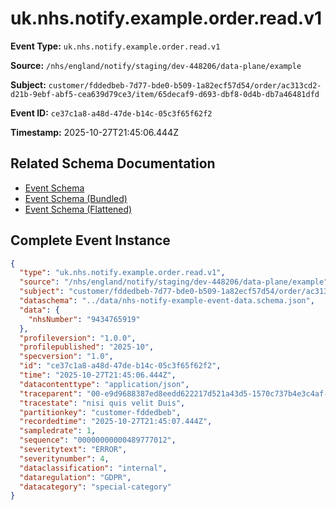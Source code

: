 # uk.nhs.notify.example.order.read.v1

**Event Type:** `uk.nhs.notify.example.order.read.v1`

**Source:** `/nhs/england/notify/staging/dev-448206/data-plane/example`

**Subject:** `customer/fddedbeb-7d77-bde0-b509-1a82ecf57d54/order/ac313cd2-d21b-9ebf-abf5-cea639d79ce3/item/65decaf9-d693-dbf8-0d4b-db7a46481dfd`

**Event ID:** `ce37c1a8-a48d-47de-b14c-05c3f65f62f2`

**Timestamp:** 2025-10-27T21:45:06.444Z

## Related Schema Documentation

- [Event Schema](../nhs-notify-example-event.schema.md)
- [Event Schema (Bundled)](../nhs-notify-example-event.bundle.schema.md)
- [Event Schema (Flattened)](../nhs-notify-example-event.flattened.schema.md)

## Complete Event Instance

```json
{
  "type": "uk.nhs.notify.example.order.read.v1",
  "source": "/nhs/england/notify/staging/dev-448206/data-plane/example",
  "subject": "customer/fddedbeb-7d77-bde0-b509-1a82ecf57d54/order/ac313cd2-d21b-9ebf-abf5-cea639d79ce3/item/65decaf9-d693-dbf8-0d4b-db7a46481dfd",
  "dataschema": "../data/nhs-notify-example-event-data.schema.json",
  "data": {
    "nhsNumber": "9434765919"
  },
  "profileversion": "1.0.0",
  "profilepublished": "2025-10",
  "specversion": "1.0",
  "id": "ce37c1a8-a48d-47de-b14c-05c3f65f62f2",
  "time": "2025-10-27T21:45:06.444Z",
  "datacontenttype": "application/json",
  "traceparent": "00-e9d9688387ed8eedd622217d521a43d5-1570c737b4e3c4af-01",
  "tracestate": "nisi quis velit Duis",
  "partitionkey": "customer-fddedbeb",
  "recordedtime": "2025-10-27T21:45:07.444Z",
  "sampledrate": 1,
  "sequence": "00000000000489777012",
  "severitytext": "ERROR",
  "severitynumber": 4,
  "dataclassification": "internal",
  "dataregulation": "GDPR",
  "datacategory": "special-category"
}
```
